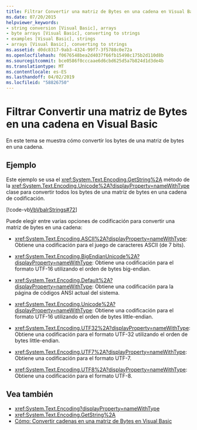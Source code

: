 ```yaml
---
title: Filtrar Convertir una matriz de Bytes en una cadena en Visual Basic
ms.date: 07/20/2015
helpviewer_keywords:
- string conversion [Visual Basic], arrays
- byte arrays [Visual Basic], converting to strings
- examples [Visual Basic], strings
- arrays [Visual Basic], converting to strings
ms.assetid: d0dc8317-9ab3-4324-99f7-3f5788c0e72a
ms.openlocfilehash: f0676548bea2d4037f66fb15498c175b2d110d8b
ms.sourcegitcommit: bce0586f0cccaae6d6cbd625d5a7b824d1d3de4b
ms.translationtype: MT
ms.contentlocale: es-ES
ms.lasthandoff: 04/02/2019
ms.locfileid: "58826750"
---
```

# <a name="how-to-convert-an-array-of-bytes-into-a-string-in-visual-basic"></a>Filtrar Convertir una matriz de Bytes en una cadena en Visual Basic
En este tema se muestra cómo convertir los bytes de una matriz de bytes en una cadena.  
  
## <a name="example"></a>Ejemplo  
 Este ejemplo se usa el <xref:System.Text.Encoding.GetString%2A> método de la <xref:System.Text.Encoding.Unicode%2A?displayProperty=nameWithType> clase para convertir todos los bytes de una matriz de bytes en una cadena de codificación.  
  
 [!code-vb[VbVbalrStrings#72](~/samples/snippets/visualbasic/VS_Snippets_VBCSharp/VbVbalrStrings/VB/Class2.vb#72)]  
  
 Puede elegir entre varias opciones de codificación para convertir una matriz de bytes en una cadena:  
  
-   <xref:System.Text.Encoding.ASCII%2A?displayProperty=nameWithType>: Obtiene una codificación para el juego de caracteres ASCII (de 7 bits).  
  
-   <xref:System.Text.Encoding.BigEndianUnicode%2A?displayProperty=nameWithType>: Obtiene una codificación para el formato UTF-16 utilizando el orden de bytes big-endian.  
  
-   <xref:System.Text.Encoding.Default%2A?displayProperty=nameWithType>: Obtiene una codificación para la página de códigos ANSI actual del sistema.  
  
-   <xref:System.Text.Encoding.Unicode%2A?displayProperty=nameWithType>: Obtiene una codificación para el formato UTF-16 utilizando el orden de bytes little-endian.  
  
-   <xref:System.Text.Encoding.UTF32%2A?displayProperty=nameWithType>: Obtiene una codificación para el formato UTF-32 utilizando el orden de bytes little-endian.  
  
-   <xref:System.Text.Encoding.UTF7%2A?displayProperty=nameWithType>: Obtiene una codificación para el formato UTF-7.  
  
-   <xref:System.Text.Encoding.UTF8%2A?displayProperty=nameWithType>: Obtiene una codificación para el formato UTF-8.  
  
## <a name="see-also"></a>Vea también

- <xref:System.Text.Encoding?displayProperty=nameWithType>
- <xref:System.Text.Encoding.GetString%2A>
- [Cómo: Convertir cadenas en una matriz de Bytes en Visual Basic](../../../../visual-basic/programming-guide/language-features/strings/how-to-convert-strings-into-an-array-of-bytes.md)
